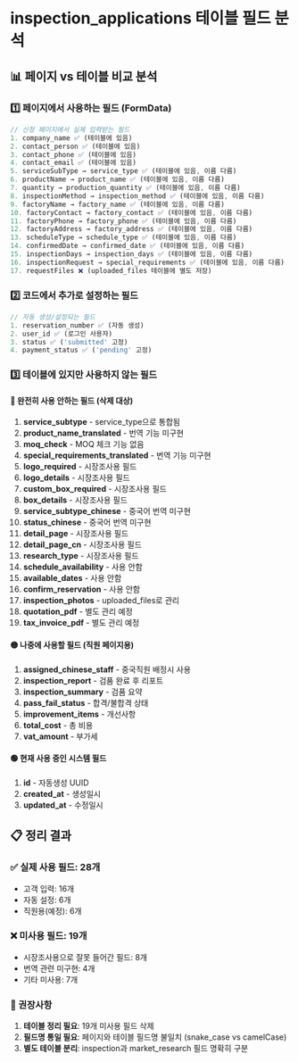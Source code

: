 # inspection_applications 테이블 필드 분석

## 📊 페이지 vs 테이블 비교 분석

### 1️⃣ 페이지에서 사용하는 필드 (FormData)
```typescript
// 신청 페이지에서 실제 입력받는 필드
1. company_name ✅ (테이블에 있음)
2. contact_person ✅ (테이블에 있음)
3. contact_phone ✅ (테이블에 있음)
4. contact_email ✅ (테이블에 있음)
5. serviceSubType → service_type ✅ (테이블에 있음, 이름 다름)
6. productName → product_name ✅ (테이블에 있음, 이름 다름)
7. quantity → production_quantity ✅ (테이블에 있음, 이름 다름)
8. inspectionMethod → inspection_method ✅ (테이블에 있음, 이름 다름)
9. factoryName → factory_name ✅ (테이블에 있음, 이름 다름)
10. factoryContact → factory_contact ✅ (테이블에 있음, 이름 다름)
11. factoryPhone → factory_phone ✅ (테이블에 있음, 이름 다름)
12. factoryAddress → factory_address ✅ (테이블에 있음, 이름 다름)
13. scheduleType → schedule_type ✅ (테이블에 있음, 이름 다름)
14. confirmedDate → confirmed_date ✅ (테이블에 있음, 이름 다름)
15. inspectionDays → inspection_days ✅ (테이블에 있음, 이름 다름)
16. inspectionRequest → special_requirements ✅ (테이블에 있음, 이름 다름)
17. requestFiles ❌ (uploaded_files 테이블에 별도 저장)
```

### 2️⃣ 코드에서 추가로 설정하는 필드
```typescript
// 자동 생성/설정되는 필드
1. reservation_number ✅ (자동 생성)
2. user_id ✅ (로그인 사용자)
3. status ✅ ('submitted' 고정)
4. payment_status ✅ ('pending' 고정)
```

### 3️⃣ 테이블에 있지만 사용하지 않는 필드

#### 🔴 완전히 사용 안하는 필드 (삭제 대상)
1. **service_subtype** - service_type으로 통합됨
2. **product_name_translated** - 번역 기능 미구현
3. **moq_check** - MOQ 체크 기능 없음
4. **special_requirements_translated** - 번역 기능 미구현
5. **logo_required** - 시장조사용 필드
6. **logo_details** - 시장조사용 필드
7. **custom_box_required** - 시장조사용 필드
8. **box_details** - 시장조사용 필드
9. **service_subtype_chinese** - 중국어 번역 미구현
10. **status_chinese** - 중국어 번역 미구현
11. **detail_page** - 시장조사용 필드
12. **detail_page_cn** - 시장조사용 필드
13. **research_type** - 시장조사용 필드
14. **schedule_availability** - 사용 안함
15. **available_dates** - 사용 안함
16. **confirm_reservation** - 사용 안함
17. **inspection_photos** - uploaded_files로 관리
18. **quotation_pdf** - 별도 관리 예정
19. **tax_invoice_pdf** - 별도 관리 예정

#### 🟡 나중에 사용할 필드 (직원 페이지용)
1. **assigned_chinese_staff** - 중국직원 배정시 사용
2. **inspection_report** - 검품 완료 후 리포트
3. **inspection_summary** - 검품 요약
4. **pass_fail_status** - 합격/불합격 상태
5. **improvement_items** - 개선사항
6. **total_cost** - 총 비용
7. **vat_amount** - 부가세

#### 🟢 현재 사용 중인 시스템 필드
1. **id** - 자동생성 UUID
2. **created_at** - 생성일시
3. **updated_at** - 수정일시

## 📋 정리 결과

### ✅ 실제 사용 필드: 28개
- 고객 입력: 16개
- 자동 설정: 6개
- 직원용(예정): 6개

### ❌ 미사용 필드: 19개
- 시장조사용으로 잘못 들어간 필드: 8개
- 번역 관련 미구현: 4개
- 기타 미사용: 7개

### 🎯 권장사항
1. **테이블 정리 필요**: 19개 미사용 필드 삭제
2. **필드명 통일 필요**: 페이지와 테이블 필드명 불일치 (snake_case vs camelCase)
3. **별도 테이블 분리**: inspection과 market_research 필드 명확히 구분